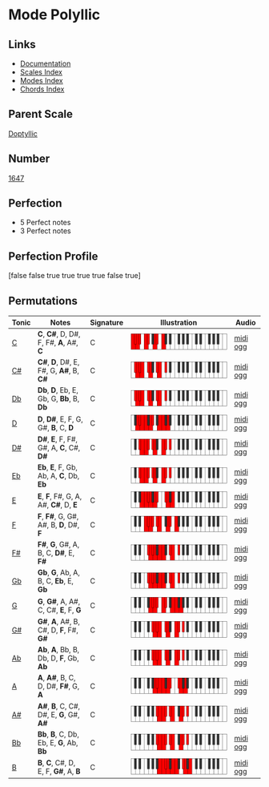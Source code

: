 # Mode Polyllic

## Links

- [Documentation](index.md)
- [Scales Index](Scales.md)
- [Modes Index](Modes.md)
- [Chords Index](Chords.md)

## Parent Scale

[Doptyllic](ScaleDoptyllic.md)

## Number

[1647](https://ianring.com/musictheory/scales/1647)

## Perfection

- 5 Perfect notes
- 3 Perfect notes

## Perfection Profile

[false false true true true true false true]

## Permutations

| Tonic | Notes | Signature | Illustration | Audio |
|-------|-------|-----------|--------------|-------|
| [C](ModeCNaturalPolyllic.md) | **C**, **C#**, D, D#, F, F#, **A**, A#, **C** | C | ![CNaturalPolyllic](ModeCNaturalPolyllic.png) | [midi](ModeCNaturalPolyllic.mid) [ogg](ModeCNaturalPolyllic.ogg) |
| [C#](ModeCSharpPolyllic.md) | **C#**, **D**, D#, E, F#, G, **A#**, B, **C#** | C | ![CSharpPolyllic](ModeCSharpPolyllic.png) | [midi](ModeCSharpPolyllic.mid) [ogg](ModeCSharpPolyllic.ogg) |
| [Db](ModeDFlatPolyllic.md) | **Db**, **D**, Eb, E, Gb, G, **Bb**, B, **Db** | C | ![DFlatPolyllic](ModeDFlatPolyllic.png) | [midi](ModeDFlatPolyllic.mid) [ogg](ModeDFlatPolyllic.ogg) |
| [D](ModeDNaturalPolyllic.md) | **D**, **D#**, E, F, G, G#, **B**, C, **D** | C | ![DNaturalPolyllic](ModeDNaturalPolyllic.png) | [midi](ModeDNaturalPolyllic.mid) [ogg](ModeDNaturalPolyllic.ogg) |
| [D#](ModeDSharpPolyllic.md) | **D#**, **E**, F, F#, G#, A, **C**, C#, **D#** | C | ![DSharpPolyllic](ModeDSharpPolyllic.png) | [midi](ModeDSharpPolyllic.mid) [ogg](ModeDSharpPolyllic.ogg) |
| [Eb](ModeEFlatPolyllic.md) | **Eb**, **E**, F, Gb, Ab, A, **C**, Db, **Eb** | C | ![EFlatPolyllic](ModeEFlatPolyllic.png) | [midi](ModeEFlatPolyllic.mid) [ogg](ModeEFlatPolyllic.ogg) |
| [E](ModeENaturalPolyllic.md) | **E**, **F**, F#, G, A, A#, **C#**, D, **E** | C | ![ENaturalPolyllic](ModeENaturalPolyllic.png) | [midi](ModeENaturalPolyllic.mid) [ogg](ModeENaturalPolyllic.ogg) |
| [F](ModeFNaturalPolyllic.md) | **F**, **F#**, G, G#, A#, B, **D**, D#, **F** | C | ![FNaturalPolyllic](ModeFNaturalPolyllic.png) | [midi](ModeFNaturalPolyllic.mid) [ogg](ModeFNaturalPolyllic.ogg) |
| [F#](ModeFSharpPolyllic.md) | **F#**, **G**, G#, A, B, C, **D#**, E, **F#** | C | ![FSharpPolyllic](ModeFSharpPolyllic.png) | [midi](ModeFSharpPolyllic.mid) [ogg](ModeFSharpPolyllic.ogg) |
| [Gb](ModeGFlatPolyllic.md) | **Gb**, **G**, Ab, A, B, C, **Eb**, E, **Gb** | C | ![GFlatPolyllic](ModeGFlatPolyllic.png) | [midi](ModeGFlatPolyllic.mid) [ogg](ModeGFlatPolyllic.ogg) |
| [G](ModeGNaturalPolyllic.md) | **G**, **G#**, A, A#, C, C#, **E**, F, **G** | C | ![GNaturalPolyllic](ModeGNaturalPolyllic.png) | [midi](ModeGNaturalPolyllic.mid) [ogg](ModeGNaturalPolyllic.ogg) |
| [G#](ModeGSharpPolyllic.md) | **G#**, **A**, A#, B, C#, D, **F**, F#, **G#** | C | ![GSharpPolyllic](ModeGSharpPolyllic.png) | [midi](ModeGSharpPolyllic.mid) [ogg](ModeGSharpPolyllic.ogg) |
| [Ab](ModeAFlatPolyllic.md) | **Ab**, **A**, Bb, B, Db, D, **F**, Gb, **Ab** | C | ![AFlatPolyllic](ModeAFlatPolyllic.png) | [midi](ModeAFlatPolyllic.mid) [ogg](ModeAFlatPolyllic.ogg) |
| [A](ModeANaturalPolyllic.md) | **A**, **A#**, B, C, D, D#, **F#**, G, **A** | C | ![ANaturalPolyllic](ModeANaturalPolyllic.png) | [midi](ModeANaturalPolyllic.mid) [ogg](ModeANaturalPolyllic.ogg) |
| [A#](ModeASharpPolyllic.md) | **A#**, **B**, C, C#, D#, E, **G**, G#, **A#** | C | ![ASharpPolyllic](ModeASharpPolyllic.png) | [midi](ModeASharpPolyllic.mid) [ogg](ModeASharpPolyllic.ogg) |
| [Bb](ModeBFlatPolyllic.md) | **Bb**, **B**, C, Db, Eb, E, **G**, Ab, **Bb** | C | ![BFlatPolyllic](ModeBFlatPolyllic.png) | [midi](ModeBFlatPolyllic.mid) [ogg](ModeBFlatPolyllic.ogg) |
| [B](ModeBNaturalPolyllic.md) | **B**, **C**, C#, D, E, F, **G#**, A, **B** | C | ![BNaturalPolyllic](ModeBNaturalPolyllic.png) | [midi](ModeBNaturalPolyllic.mid) [ogg](ModeBNaturalPolyllic.ogg) |
